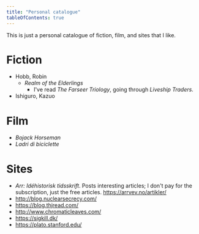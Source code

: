 ```yaml
---
title: "Personal catalogue"
tableOfContents: true
---
```


This is just a personal catalogue of fiction, film, and sites that I like.

# Fiction

- Hobb, Robin
    - <i>Realm of the Elderlings</i>
        - I've read <i>The Farseer Triology</i>, going through <i>Liveship Traders</i>.
- Ishiguro, Kazuo

# Film

- <i>Bojack Horseman</i>
- <i>Ladri di biciclette</i>

# Sites

- <i>Arr: Idéhistorisk tidsskrift</i>. Posts interesting articles; I don't pay for the subscription, just the free articles. <a href="https://arrvev.no/artikler/">https://arrvev.no/artikler/</a>
- <a href="http://blog.nuclearsecrecy.com/">http://blog.nuclearsecrecy.com/</a>
- <a href="https://blog.thjread.com/">https://blog.thjread.com/</a>
- <a href="http://www.chromaticleaves.com/">http://www.chromaticleaves.com/</a>
- <a href="https://sigkill.dk/">https://sigkill.dk/</a>
- <a href="https://plato.stanford.edu/">https://plato.stanford.edu/</a>

